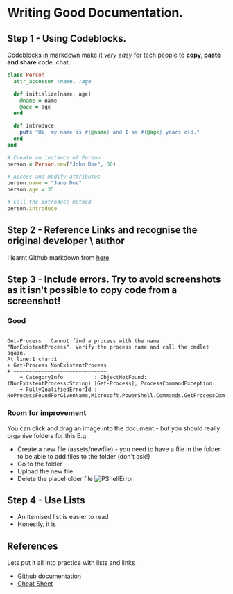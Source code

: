 # Writing Good Documentation.

## Step 1 - Using Codeblocks.


Codeblocks in markdown make it *very easy* for tech people to **copy, paste and share** code. 
chat.
```ruby
class Person
  attr_accessor :name, :age

  def initialize(name, age)
    @name = name
    @age = age
  end

  def introduce
    puts "Hi, my name is #{@name} and I am #{@age} years old."
  end
end

# Create an instance of Person
person = Person.new("John Doe", 30)

# Access and modify attributes
person.name = "Jane Doe"
person.age = 35

# Call the introduce method
person.introduce
```

## Step 2 - Reference Links and recognise the original developer \ author
I learnt Github markdown from [here](https://docs.github.com/en/get-started/writing-on-github/getting-started-with-writing-and-formatting-on-github/basic-writing-and-formatting-syntax#links)

## Step 3 - Include errors. Try to avoid screenshots as it isn't possible to copy code from a screenshot!

### Good

```PowerSgekk error

Get-Process : Cannot find a process with the name "NonExistentProcess". Verify the process name and call the cmdlet again.
At line:1 char:1
+ Get-Process NonExistentProcess
+ ~~~~~~~~~~~~~~~~~~~~~~~~~~~~~~
    + CategoryInfo          : ObjectNotFound: (NonExistentProcess:String) [Get-Process], ProcessCommandException
    + FullyQualifiedErrorId : NoProcessFoundForGivenName,Microsoft.PowerShell.Commands.GetProcessCommand
```

### Room for improvement
You can click and drag an image into the document - but you should really organise folders for this E.g. 
- Create a new file (assets/newfile) - you need to have a file in the folder to be able to add files to the folder (don't ask!)
- Go to the folder
- Upload the new file
- Delete the placeholder file
![PShellError](https://github.com/WelshieGD/github-docs-example/assets/120795390/4d81724b-f8e8-42ee-8dd9-72480249a133)


## Step 4 - Use Lists

- An itemised list is easier to read
- Honestly, it is

## References
Lets put it all into practice with lists and links
- [Github documentation](https://docs.github.com/en/get-started/writing-on-github/getting-started-with-writing-and-formatting-on-github/quickstart-for-writing-on-github)
- [Cheat Sheet](https://github.com/adam-p/markdown-here/wiki/Markdown-Cheatsheet#links)
